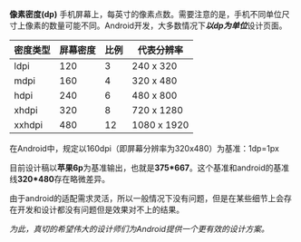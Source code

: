 **像素密度(dp)** 手机屏幕上，每英寸的像素点数。需要注意的是，手机不同单位尺寸上像素的数量可能不同。Android开发，大多数情况下***以dp为单位***设计页面。

密度类型	| 屏幕密度	| 比例	| 代表分辨率
---------	|--------	| ----	|----------
ldpi		| 	120		|	3	| 240 x 320
mdpi		|	160		|	4	| 320 x 480
hdpi		|	240		|	6	| 480 x 800
xhdpi		|	320		|	8	| 720 x 1280
xxhdpi		|	480		|	12	| 1080 x 1920

在Android中，规定以160dpi（即屏幕分辨率为320x480）为基准：1dp=1px

目前设计稿以**苹果6p**为基准输出，也就是**375\*667**。这个基准和android的基准线**320\*480**存在略微差异。

由于android的适配需求灵活，所以一般情况下没有问题，但是在某些细节上会存在开发和设计都没有问题但是效果对不上的结果。

*为此，真切的希望伟大的设计师们为Android提供一个更有效的设计方案。*









